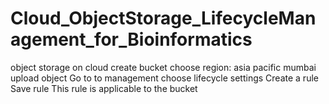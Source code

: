 # Cloud_ObjectStorage_LifecycleManagement_for_Bioinformatics
object storage on cloud
create bucket
choose region: asia pacific mumbai
upload object
Go to to management
choose lifecycle settings
Create a rule
Save rule
This rule is applicable to the bucket
